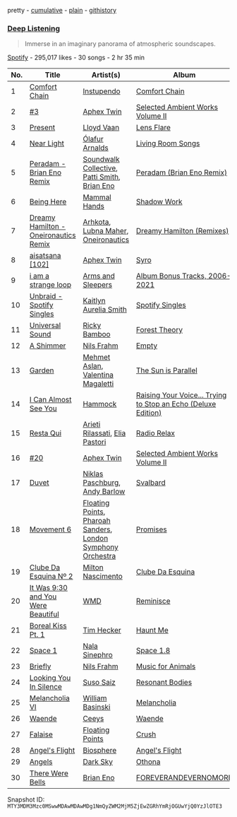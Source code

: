 pretty - [cumulative](/playlists/cumulative/37i9dQZF1DX5y2yPmGqrG8.md) - [plain](/playlists/plain/37i9dQZF1DX5y2yPmGqrG8) - [githistory](https://github.githistory.xyz/mackorone/spotify-playlist-archive/blob/main/playlists/plain/37i9dQZF1DX5y2yPmGqrG8)

### [Deep Listening](https://open.spotify.com/playlist/37i9dQZF1DX5y2yPmGqrG8)

> Immerse in an imaginary panorama of atmospheric soundscapes.

[Spotify](https://open.spotify.com/user/spotify) - 295,017 likes - 30 songs - 2 hr 35 min

| No. | Title | Artist(s) | Album | Length |
|---|---|---|---|---|
| 1 | [Comfort Chain](https://open.spotify.com/track/5BAXlRDW3YaPr3rfqV51TA) | [Instupendo](https://open.spotify.com/artist/3ctnkEZGtVBTxS7IMin8nC) | [Comfort Chain](https://open.spotify.com/album/7wkMsvkTZ6pq5GgSqDu9jK) | 3:04 |
| 2 | [\#3](https://open.spotify.com/track/2Bc4llhjJBW77I552RgA3L) | [Aphex Twin](https://open.spotify.com/artist/6kBDZFXuLrZgHnvmPu9NsG) | [Selected Ambient Works Volume II](https://open.spotify.com/album/17vHPMmoxN5B8cdhCDeMTe) | 7:44 |
| 3 | [Present](https://open.spotify.com/track/6Zrs6gUUaSkM1Z7d0FxOlF) | [Lloyd Vaan](https://open.spotify.com/artist/3HFWqhd60hrJB8fpyjrTLu) | [Lens Flare](https://open.spotify.com/album/7Jgwg8nxsehAXjIYYsdanE) | 2:26 |
| 4 | [Near Light](https://open.spotify.com/track/6Xajr512QEGAZ20bqAWkyT) | [Ólafur Arnalds](https://open.spotify.com/artist/7E3BRXV9ZbCt5lQTCXMTia) | [Living Room Songs](https://open.spotify.com/album/69Q8uDA8C7EdKUo5oveufQ) | 3:28 |
| 5 | [Peradam \- Brian Eno Remix](https://open.spotify.com/track/1MOw1EJpA0rp7wXSgH0eV8) | [Soundwalk Collective](https://open.spotify.com/artist/3fo31cpxTYmcMT3m4A1RNC), [Patti Smith](https://open.spotify.com/artist/0vYkHhJ48Bs3jWcvZXvOrP), [Brian Eno](https://open.spotify.com/artist/7MSUfLeTdDEoZiJPDSBXgi) | [Peradam \(Brian Eno Remix\)](https://open.spotify.com/album/6MrJD7P45yluGUuvecXw9O) | 4:20 |
| 6 | [Being Here](https://open.spotify.com/track/5cr7x0cknWAOD9iBcJEFVU) | [Mammal Hands](https://open.spotify.com/artist/497rp5TEzJffeBnUT0BeE1) | [Shadow Work](https://open.spotify.com/album/62rUr720cpe9cWhfnC3gBc) | 1:27 |
| 7 | [Dreamy Hamilton \- Oneironautics Remix](https://open.spotify.com/track/0uVfcsjX9FX0VRU3sn2PyR) | [Arhkota](https://open.spotify.com/artist/0m0rpowRayqXeysAeJvvzZ), [Lubna Maher](https://open.spotify.com/artist/3zCuqsdLxjuhTjxYsrIuvb), [Oneironautics](https://open.spotify.com/artist/6VYV0dDe760s66s9973L1Q) | [Dreamy Hamilton \(Remixes\)](https://open.spotify.com/album/4X40gozRTAuJrosoKxf9M6) | 5:37 |
| 8 | [aisatsana \[102\]](https://open.spotify.com/track/3ESsjKqrj3M79I8sSZieK3) | [Aphex Twin](https://open.spotify.com/artist/6kBDZFXuLrZgHnvmPu9NsG) | [Syro](https://open.spotify.com/album/6oRuinkJdTge4hpTuClEF8) | 5:21 |
| 9 | [i am a strange loop](https://open.spotify.com/track/30UMPVKK8ZgXWnze3eqcFv) | [Arms and Sleepers](https://open.spotify.com/artist/0KjF9pkI2bO9EMuB7LnHqP) | [Album Bonus Tracks, 2006\-2021](https://open.spotify.com/album/2OsZWSfKT22QGMmWn8JTxj) | 4:37 |
| 10 | [Unbraid \- Spotify Singles](https://open.spotify.com/track/1C97lxx3UJQev7Wl5KOeDr) | [Kaitlyn Aurelia Smith](https://open.spotify.com/artist/6P86FLVAK4sxu8OhyQJBvH) | [Spotify Singles](https://open.spotify.com/album/7zjgCJFnTh4wYx0BHhV7uh) | 4:24 |
| 11 | [Universal Sound](https://open.spotify.com/track/4CR6C67Fe6JqIqs8TvITf6) | [Ricky Bamboo](https://open.spotify.com/artist/5NM4Yut39GINagUVOswMzD) | [Forest Theory](https://open.spotify.com/album/6tEb4MSz9C8l72Gk681cZ9) | 3:51 |
| 12 | [A Shimmer](https://open.spotify.com/track/09F0zRNSUa0qAWYUksXtXt) | [Nils Frahm](https://open.spotify.com/artist/5gqhueRUZEa7VDnQt4HODp) | [Empty](https://open.spotify.com/album/5XD78Fc6jfSfFYgwynseoI) | 6:36 |
| 13 | [Garden](https://open.spotify.com/track/4ITPubj0RkBFfsAA1WGCUl) | [Mehmet Aslan](https://open.spotify.com/artist/4d8OiNWwKaA6MBPq0K06Xa), [Valentina Magaletti](https://open.spotify.com/artist/0jPLDwuZUzb6qZdfi5XPHz) | [The Sun is Parallel](https://open.spotify.com/album/3WEskLTX6RJBwSl9e8HTjZ) | 4:25 |
| 14 | [I Can Almost See You](https://open.spotify.com/track/11n8LudggXuZXmldSlAadR) | [Hammock](https://open.spotify.com/artist/0VOR7Ie9xUSb45fzIIVJQ1) | [Raising Your Voice..\. Trying to Stop an Echo \(Deluxe Edition\)](https://open.spotify.com/album/2AbCfihy80zuR1mPwN5yLl) | 4:15 |
| 15 | [Resta Qui](https://open.spotify.com/track/3RbYNnTGydL55K42h9bvoq) | [Arieti Rilassati](https://open.spotify.com/artist/6TWgi8oIy1OFh9P7EglVUt), [Elia Pastori](https://open.spotify.com/artist/7EdRkmvwTPmduzrNEhkyZI) | [Radio Relax](https://open.spotify.com/album/4G7BAssCjaENDRbzTFy1Uk) | 6:53 |
| 16 | [\#20](https://open.spotify.com/track/5IExVHUiRccCWyJ4imu9qD) | [Aphex Twin](https://open.spotify.com/artist/6kBDZFXuLrZgHnvmPu9NsG) | [Selected Ambient Works Volume II](https://open.spotify.com/album/17vHPMmoxN5B8cdhCDeMTe) | 4:15 |
| 17 | [Duvet](https://open.spotify.com/track/1veZkUONsfxYDfqcGo6YbG) | [Niklas Paschburg](https://open.spotify.com/artist/4dTw5svKFBPnfijbi3H9eI), [Andy Barlow](https://open.spotify.com/artist/6TC2SpVp20fhwV7SAVr56o) | [Svalbard](https://open.spotify.com/album/57bDNgzUtAvKaL2wSPnsiF) | 3:24 |
| 18 | [Movement 6](https://open.spotify.com/track/5i0EqAX50KcKNgMDMHZndM) | [Floating Points](https://open.spotify.com/artist/2AR42Ur9PcchQDtEdwkv4L), [Pharoah Sanders](https://open.spotify.com/artist/3JLUCojZaHrX2LaUkSj7Ud), [London Symphony Orchestra](https://open.spotify.com/artist/5yxyJsFanEAuwSM5kOuZKc) | [Promises](https://open.spotify.com/album/3ShtO5VCYa3ctlR5uzLWBa) | 8:50 |
| 19 | [Clube Da Esquina Nº 2](https://open.spotify.com/track/1sdW2whJr8CLa6bMA67LPQ) | [Milton Nascimento](https://open.spotify.com/artist/3Bnq7jiU506HcPjRgQ43TM) | [Clube Da Esquina](https://open.spotify.com/album/5risYG7klZCSLMNxB9dZhf) | 3:38 |
| 20 | [It Was 9:30 and You Were Beautiful](https://open.spotify.com/track/2juufw7FlVjhDb3vtRwJNS) | [WMD](https://open.spotify.com/artist/4huXijLHlm8VMzeob86QvD) | [Reminisce](https://open.spotify.com/album/3b5iksRC1DTnQhY9Mgmv5l) | 4:33 |
| 21 | [Boreal Kiss Pt\. 1](https://open.spotify.com/track/1i8MaQec4fQXj1enX8ZWF4) | [Tim Hecker](https://open.spotify.com/artist/1qiwaJwjKod5WhcYZ76O1B) | [Haunt Me](https://open.spotify.com/album/5MZRB9G4snRWIG0otfxJYq) | 3:28 |
| 22 | [Space 1](https://open.spotify.com/track/1WGvKEkU8c3uvqmZpUt5ZL) | [Nala Sinephro](https://open.spotify.com/artist/2h5syT5XdsQgKLq8Yn1klO) | [Space 1.8](https://open.spotify.com/album/5Svfamp6qQ2IfLVNVICpVm) | 4:08 |
| 23 | [Briefly](https://open.spotify.com/track/7Gb3UUUaX0A46FJUgXxily) | [Nils Frahm](https://open.spotify.com/artist/5gqhueRUZEa7VDnQt4HODp) | [Music for Animals](https://open.spotify.com/album/17zWrjCtsUXh113n1V7T72) | 27:02 |
| 24 | [Looking You In Silence](https://open.spotify.com/track/6nIVSeN1LtdGW7pngh7lrq) | [Suso Saiz](https://open.spotify.com/artist/5gdvIKIFREcJmy3LV6yhBh) | [Resonant Bodies](https://open.spotify.com/album/4ysdhWlJQEhsCJDzkeixpz) | 2:24 |
| 25 | [Melancholia VI](https://open.spotify.com/track/28UNXRcOSy94CWFehAPV6u) | [William Basinski](https://open.spotify.com/artist/6u5axd0rpDsWSmzhFfb2VB) | [Melancholia](https://open.spotify.com/album/40PGXFDDAcsyKVFA3IcN4q) | 2:16 |
| 26 | [Waende](https://open.spotify.com/track/0jIymbEdH6q5ZgFVwGJehs) | [Ceeys](https://open.spotify.com/artist/6K8BBZapSLE6XGXF4htbIT) | [Waende](https://open.spotify.com/album/3w9bvWO480nCjEQuxzwrkc) | 3:52 |
| 27 | [Falaise](https://open.spotify.com/track/3rkJH9BaiCWpRY718WTkBP) | [Floating Points](https://open.spotify.com/artist/2AR42Ur9PcchQDtEdwkv4L) | [Crush](https://open.spotify.com/album/1WwZwdTICfaZI51BIIEN9z) | 3:54 |
| 28 | [Angel's Flight](https://open.spotify.com/track/3W3xcAOWb0TkMqqI7Rd5xg) | [Biosphere](https://open.spotify.com/artist/2rcnAZ6DvORQ365X3zVYpr) | [Angel's Flight](https://open.spotify.com/album/33d7YxK49GlKrzATMvdhyR) | 5:52 |
| 29 | [Angels](https://open.spotify.com/track/0ZrpYZAJWku0zk4i0WVXUT) | [Dark Sky](https://open.spotify.com/artist/1qo9Fb4nYgez0Hpfi2RuiV) | [Othona](https://open.spotify.com/album/4WW91JTZprRyFHT7A8ZGS5) | 4:16 |
| 30 | [There Were Bells](https://open.spotify.com/track/16e88gyG4rLhaAAYqRPujQ) | [Brian Eno](https://open.spotify.com/artist/7MSUfLeTdDEoZiJPDSBXgi) | [FOREVERANDEVERNOMORE](https://open.spotify.com/album/1fsGRseH9xCUSiO1MDSB7W) | 4:52 |

Snapshot ID: `MTY3MDM3Mzc0MSwwMDAwMDAwMDg1NmQyZWM2MjM5ZjEwZGRhYmRjOGUwYjQ0YzJlOTE3`
